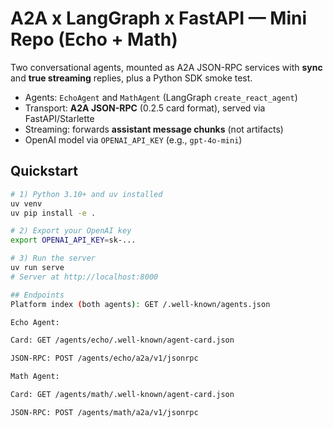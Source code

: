 # A2A x LangGraph x FastAPI — Mini Repo (Echo + Math)

Two conversational agents, mounted as A2A JSON-RPC services with **sync** and **true streaming** replies, plus a Python SDK smoke test.

- Agents: `EchoAgent` and `MathAgent` (LangGraph `create_react_agent`)
- Transport: **A2A JSON-RPC** (0.2.5 card format), served via FastAPI/Starlette
- Streaming: forwards **assistant message chunks** (not artifacts)
- OpenAI model via `OPENAI_API_KEY` (e.g., `gpt-4o-mini`)

## Quickstart

```bash
# 1) Python 3.10+ and uv installed
uv venv
uv pip install -e .

# 2) Export your OpenAI key
export OPENAI_API_KEY=sk-...

# 3) Run the server
uv run serve
# Server at http://localhost:8000

## Endpoints
Platform index (both agents): GET /.well-known/agents.json

Echo Agent:

Card: GET /agents/echo/.well-known/agent-card.json

JSON-RPC: POST /agents/echo/a2a/v1/jsonrpc

Math Agent:

Card: GET /agents/math/.well-known/agent-card.json

JSON-RPC: POST /agents/math/a2a/v1/jsonrpc
